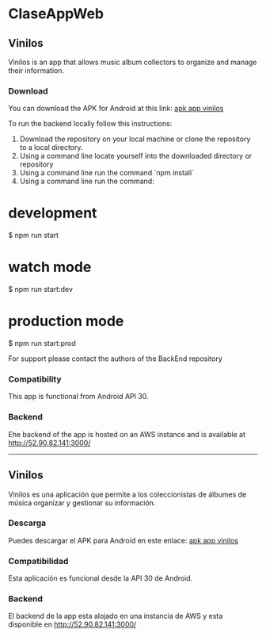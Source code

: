 # ClaseAppWeb

## Vinilos

Vinilos is an app that allows music album collectors to organize and manage their information.

### Download

You can download the APK for Android at this link: [apk app vinilos](https://uniandes-my.sharepoint.com/:u:/g/personal/mr_gomezc1_uniandes_edu_co/EY52XxFMIKFKgMRAer-CeAIB43_K_iMSz_m1sFodYUsAnQ?e=ITLyOe)

To run the backend locally follow this instructions:

1. Download the repository on your local machine or clone the repository to a local directory.
2. Using a command line locate yourself into the downloaded directory or repository
3. Using a command line run the command ´npm install´
4. Using a command line run the command:

# development
$ npm run start

# watch mode
$ npm run start:dev

# production mode
$ npm run start:prod

For support please contact the authors of the BackEnd repository

### Compatibility

This app is functional from Android API 30.

### Backend

Ehe backend of the app is hosted on an AWS instance and is available at http://52.90.82.141:3000/
____________________________________________________________________________________________________________________________

## Vinilos

Vinilos es una aplicación que permite a los coleccionistas de álbumes de música organizar y gestionar su información.

### Descarga

Puedes descargar el APK para Android en este enlace: [apk app vinilos](https://uniandes-my.sharepoint.com/:u:/g/personal/mr_gomezc1_uniandes_edu_co/EY52XxFMIKFKgMRAer-CeAIB43_K_iMSz_m1sFodYUsAnQ?e=ITLyOe)

### Compatibilidad

Esta aplicación es funcional desde la API 30 de Android.

### Backend

El backend de la app esta alojado en una instancia de AWS y esta disponible en http://52.90.82.141:3000/
